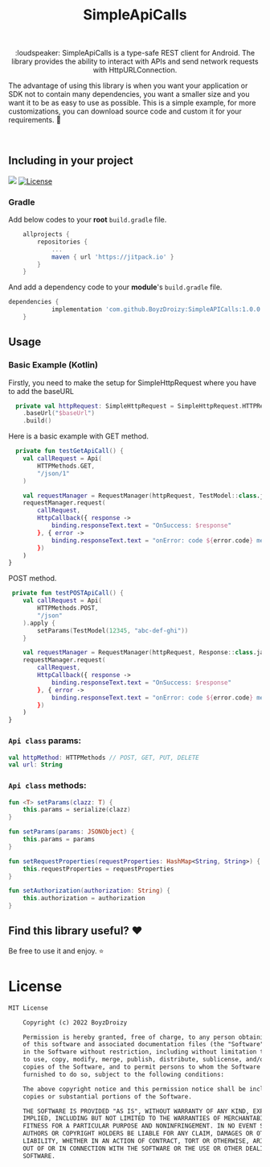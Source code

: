 <h1 align="center">SimpleApiCalls</h1></br>

<p align="center">
:loudspeaker: SimpleApiCalls is a type-safe REST client for Android. The library provides the ability to interact with APIs and send network requests with HttpURLConnection. 

The advantage of using this library is when you want your application or SDK not to contain many dependencies, you want a smaller size and you want it to be as easy to use as possible. This is a simple example, for more customizations, you can download source code and custom it for your requirements. :tada:
</p><br>

## Including in your project
[![](https://jitpack.io/v/BoyzDroizy/SimpleAPICalls.svg)](https://jitpack.io/#BoyzDroizy/SimpleAPICalls)
<a href="https://github.com/EusebiuCandrea/ToolTipPopupWordTV/blob/master/LICENSE"><img alt="License" src="https://img.shields.io/badge/License-MIT-green.svg"/></a>
</p>

### Gradle
Add below codes to your **root** `build.gradle` file.
```gradle
	allprojects {
		repositories {
			...
			maven { url 'https://jitpack.io' }
		}
	}
```
And add a dependency code to your **module**'s `build.gradle` file.
```gradle
dependencies {
	        implementation 'com.github.BoyzDroizy:SimpleAPICalls:1.0.0'
	}
```
## Usage

### Basic Example (Kotlin)
Firstly, you need to make the setup for SimpleHttpRequest where you have to add the baseURL<br>

```kotlin
  private val httpRequest: SimpleHttpRequest = SimpleHttpRequest.HTTPRequestBuilder()
    .baseUrl("$baseUrl")
    .build()
```

Here is a basic example with GET method.<br>

```kotlin
  private fun testGetApiCall() {
    val callRequest = Api(
        HTTPMethods.GET,
        "/json/1"
    )

    val requestManager = RequestManager(httpRequest, TestModel::class.java)
    requestManager.request(
        callRequest,
        HttpCallback({ response ->
            binding.responseText.text = "OnSuccess: $response"
        }, { error ->
            binding.responseText.text = "onError: code ${error.code} message ${error.throwable?.message}$"
        })
    )
}
```

POST method.<br>

```kotlin
 private fun testPOSTApiCall() {
    val callRequest = Api(
        HTTPMethods.POST,
        "/json"
    ).apply {
        setParams(TestModel(12345, "abc-def-ghi"))
    }

    val requestManager = RequestManager(httpRequest, Response::class.java)
    requestManager.request(
        callRequest,
        HttpCallback({ response ->
            binding.responseText.text = "OnSuccess: $response"
        }, { error ->
            binding.responseText.text = "onError: code ${error.code} message ${error.throwable?.message}$"
        })
    )
}
```

### `Api class` params:
```kotlin
val httpMethod: HTTPMethods // POST, GET, PUT, DELETE
val url: String
```

### `Api class` methods:
```kotlin
fun <T> setParams(clazz: T) {
    this.params = serialize(clazz)
}

fun setParams(params: JSONObject) {
    this.params = params
}

fun setRequestProperties(requestProperties: HashMap<String, String>) {
    this.requestProperties = requestProperties
}

fun setAuthorization(authorization: String) {
    this.authorization = authorization
}
```

## Find this library useful? :heart:
Be free to use it and enjoy. :star:

# License
```xml
MIT License

    Copyright (c) 2022 BoyzDroizy

    Permission is hereby granted, free of charge, to any person obtaining a copy
    of this software and associated documentation files (the "Software"), to deal
    in the Software without restriction, including without limitation the rights
    to use, copy, modify, merge, publish, distribute, sublicense, and/or sell
    copies of the Software, and to permit persons to whom the Software is
    furnished to do so, subject to the following conditions:

    The above copyright notice and this permission notice shall be included in all
    copies or substantial portions of the Software.

    THE SOFTWARE IS PROVIDED "AS IS", WITHOUT WARRANTY OF ANY KIND, EXPRESS OR
    IMPLIED, INCLUDING BUT NOT LIMITED TO THE WARRANTIES OF MERCHANTABILITY,
    FITNESS FOR A PARTICULAR PURPOSE AND NONINFRINGEMENT. IN NO EVENT SHALL THE
    AUTHORS OR COPYRIGHT HOLDERS BE LIABLE FOR ANY CLAIM, DAMAGES OR OTHER
    LIABILITY, WHETHER IN AN ACTION OF CONTRACT, TORT OR OTHERWISE, ARISING FROM,
    OUT OF OR IN CONNECTION WITH THE SOFTWARE OR THE USE OR OTHER DEALINGS IN THE
    SOFTWARE.
```
